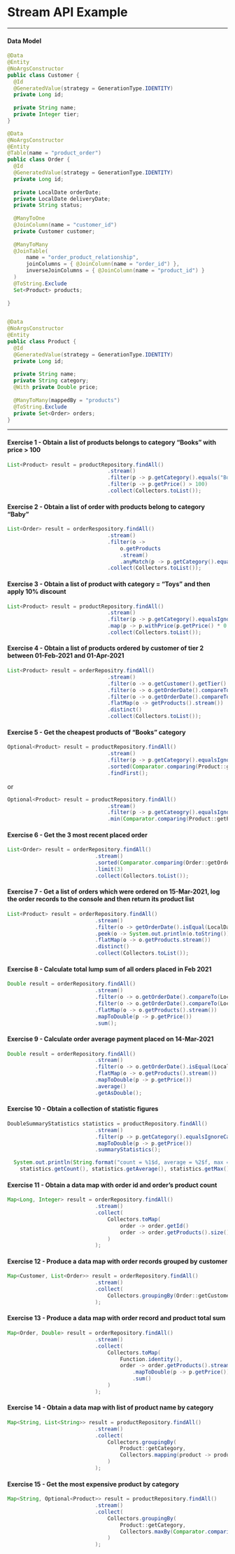 # Stream API Example  

***

#### Data Model

````java
@Data
@Entity
@NoArgsConstructor
public class Customer {
  @Id
  @GeneratedValue(strategy = GenerationType.IDENTITY)
  private Long id;
  
  private String name;
  private Integer tier;
}

@Data
@NoArgsConstructor
@Entity
@Table(name = "product_order")
public class Order {
  @Id
  @GeneratedValue(strategy = GenerationType.IDENTITY)
  private Long id;
  
  private LocalDate orderDate;
  private LocalDate deliveryDate;
  private String status;
  
  @ManyToOne
  @JoinColumn(name = "customer_id")
  private Customer customer;
  
  @ManyToMany
  @JoinTable(
      name = "order_product_relationship",
      joinColumns = { @JoinColumn(name = "order_id") },
      inverseJoinColumns = { @JoinColumn(name = "product_id") }
  )
  @ToString.Exclude
  Set<Product> products;
    
}


@Data
@NoArgsConstructor
@Entity
public class Product {
  @Id
  @GeneratedValue(strategy = GenerationType.IDENTITY)
  private Long id;
  
  private String name;
  private String category;
  @With private Double price;
  
  @ManyToMany(mappedBy = "products")
  @ToString.Exclude
  private Set<Order> orders;
}
````

***
#### Exercise 1 - Obtain a list of products belongs to category “Books” with price > 100

````java
List<Product> result = productRepository.findAll()
                                .stream()
                                .filter(p -> p.getCategory().equals("Books"))
                                .filter(p -> p.getPrice() > 100)
                                .collect(Collectors.toList()); 
````


#### Exercise 2 - Obtain a list of order with products belong to category “Baby”

````java
List<Order> result = orderRespository.findAll()
                                .stream()
                                .filter(o -> 
                                    o.getProducts
                                    .stream()
                                    .anyMatch(p -> p.getCategory().equals("Baby")))
                                .collect(Collectors.toList()); 
````

#### Exercise 3 - Obtain a list of product with category = “Toys” and then apply 10% discount

````java
List<Product> result = productRepository.findAll()
                                .stream()
                                .filter(p -> p.getCategory().equalsIgnoreCase("Toys"))
                                .map(p -> p.withPrice(p.getPrice() * 0.9))
                                .collect(Collectors.toList()); 
````

#### Exercise 4 - Obtain a list of products ordered by customer of tier 2 between 01-Feb-2021 and 01-Apr-2021

````java
List<Product> result = orderRepositry.findAll()
                                .stream()
                                .filter(o -> o.getCustomer().getTier() == 2)
                                .filter(o -> o.getOrderDate().compareTo(LocalDate.of(2021, 2, 1)) >= 0)
                                .filter(o -> o.getOrderDate().compareTo(LocalDate.of(2021, 4, 1)) <= 0)
                                .flatMap(o -> getProducts().stream())
                                .distinct()
                                .collect(Collectors.toList()); 
````

#### Exercise 5 - Get the cheapest products of “Books” category

````java
Optional<Product> result = productRepository.findAll()
                                .stream()
                                .filter(p -> p.getCategory().equalsIgnoreCase("Books"))
                                .sorted(Comparator.comparing(Product::getPrice))
                                .findFirst(); 
````

or

````java
Optional<Product> result = productRepository.findAll()
                                .stream()
                                .filter(p -> p.getCateogry().equalsIgnoreCase("Books"))
                                .min(Comparator.comparing(Product::getPrice))
````

#### Exercise 6 - Get the 3 most recent placed order

````java
List<Order> result = orderRepository.findAll()
                            .stream()
                            .sorted(Comparator.comparing(Order::getOrderDate).reversed()))
                            .limit(3)
                            .collect(Collectors.toList()); 
````

#### Exercise 7 - Get a list of orders which were ordered on 15-Mar-2021, log the order records to the console and then return its product list

````java
List<Product> result = orderRepository.findAll()
                            .stream()
                            .filter(o -> getOrderDate().isEqual(LocalDate.of(2021,3,15)))
                            .peek(o -> System.out.println(o.toString()))
                            .flatMap(o -> o.getProducts.stream())
                            .distinct()
                            .collect(Collectors.toList());
````

#### Exercise 8 - Calculate total lump sum of all orders placed in Feb 2021

````java
Double result = orderRepository.findAll()
                            .stream()
                            .filter(o -> o.getOrderDate().compareTo(LocalDate.of(2021,2,1)) >= 0)
                            .filter(o -> o.getOrderDate().compareTo(LocalDate.of(2021, 3, 1)) < 0)
                            .flatMap(o -> o.getProducts().stream())
                            .mapToDouble(p -> p.getPrice())
                            .sum(); 
````

#### Exercise 9 - Calculate order average payment placed on 14-Mar-2021

````java
Double result = orderRepository.findAll()
                            .stream()
                            .filter(o -> o.getOrderDate().isEqual(LocalDate.of(2021, 3, 15)))
                            .flatMap(o -> o.getProducts().stream())
                            .mapToDouble(p -> p.getPrice())
                            .average()
                            .getAsDouble();
````

#### Exercise 10 - Obtain a collection of statistic figures 

````java
DoubleSummaryStatistics statistics = productRepository.findAll()
                            .stream()
                            .filter(p -> p.getCategory().equalsIgnoreCase("Books"))
                            .mapToDouble(p -> p.getPrice())
                            .summaryStatistics(); 

  System.out.println(String.format("count = %1$d, average = %2$f, max = %3$f, min = %4$f, sum = %5$f", 
    statistics.getCount(), statistics.getAverage(), statistics.getMax(), statistics.getMin(), statistics.getSum())));
````

#### Exercise 11 - Obtain a data map with order id and order’s product count

````java
Map<Long, Integer> result = orderRepository.findAll()
                            .stream()
                            .collect(
                                Collectors.toMap(
                                    order -> order.getId()
                                    order -> order.getProducts().size()
                                )      
                            );   
````

#### Exercise 12 - Produce a data map with order records grouped by customer

````java
Map<Customer, List<Order>> result = orderRepository.findAll()
                            .stream()
                            .collect(
                                Collectors.groupingBy(Order::getCustomer)
                            );      
````

#### Exercise 13 - Produce a data map with order record and product total sum

````java
Map<Order, Double> result = orderRepository.findAll()
                            .stream()
                            .collect(
                                Collectors.toMap(
                                    Function.identity(),
                                    order -> order.getProducts().stream()
                                        .mapToDouble(p -> p.getPrice())
                                        .sum()
                                )                            
                            );                                
````

#### Exercise 14 -  Obtain a data map with list of product name by category

````java
Map<String, List<String>> result = productRepository.findAll()
                            .stream()
                            .collect(
                                Collectors.groupingBy(
                                    Product::getCategory,
                                    Collectors.mapping(product -> product.getName(), Collectors.toList())
                                )  
                            );      
````

#### Exercise 15 - Get the most expensive product by category

````java
Map<String, Optional<Product>> result = productRepository.findAll()
                            .stream()
                            .collect(
                                Collectors.groupingBy(
                                    Product::getCategory,
                                    Collectors.maxBy(Comparator.comparing(Product::getPrice))
                                )  
                            );  
````


